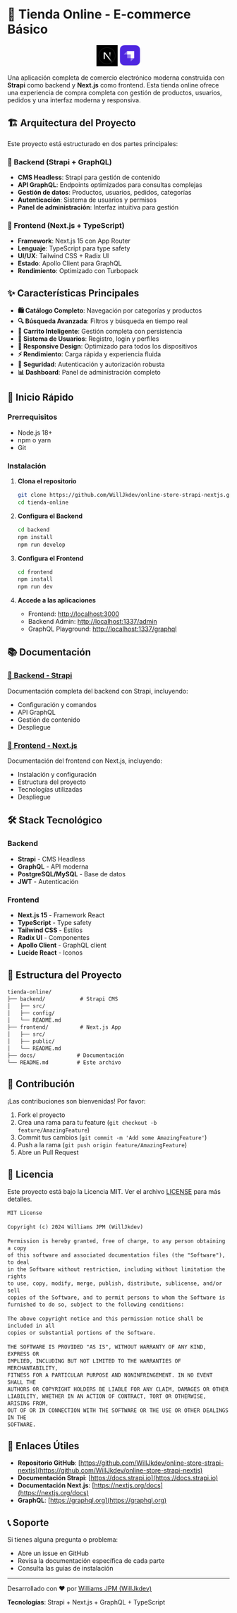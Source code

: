 # 🛒 Tienda Online - E-commerce Básico

<p align="center">
  <img src="public/nextjs.jpeg" alt="Next.js" width="48" height="48" />
  <img src="public/strapi.png" alt="Strapi" width="48" height="48" />
</p>





Una aplicación completa de comercio electrónico moderna construida con **Strapi** como backend y **Next.js** como frontend. Esta tienda online ofrece una experiencia de compra completa con gestión de productos, usuarios, pedidos y una interfaz moderna y responsiva.

## 🏗️ Arquitectura del Proyecto

Este proyecto está estructurado en dos partes principales:

### 🎯 Backend (Strapi + GraphQL)

- **CMS Headless**: Strapi para gestión de contenido
- **API GraphQL**: Endpoints optimizados para consultas complejas
- **Gestión de datos**: Productos, usuarios, pedidos, categorías
- **Autenticación**: Sistema de usuarios y permisos
- **Panel de administración**: Interfaz intuitiva para gestión

### 🎨 Frontend (Next.js + TypeScript)

- **Framework**: Next.js 15 con App Router
- **Lenguaje**: TypeScript para type safety
- **UI/UX**: Tailwind CSS + Radix UI
- **Estado**: Apollo Client para GraphQL
- **Rendimiento**: Optimizado con Turbopack

## ✨ Características Principales

- **🛍️ Catálogo Completo**: Navegación por categorías y productos
- **🔍 Búsqueda Avanzada**: Filtros y búsqueda en tiempo real
- **🛒 Carrito Inteligente**: Gestión completa con persistencia
- **👤 Sistema de Usuarios**: Registro, login y perfiles
- **📱 Responsive Design**: Optimizado para todos los dispositivos
- **⚡ Rendimiento**: Carga rápida y experiencia fluida
- **🔐 Seguridad**: Autenticación y autorización robusta
- **📊 Dashboard**: Panel de administración completo

## 🚀 Inicio Rápido

### Prerrequisitos

- Node.js 18+
- npm o yarn
- Git

### Instalación

1. **Clona el repositorio**

   ```bash
   git clone https://github.com/WillJkdev/online-store-strapi-nextjs.git
   cd tienda-online
   ```

2. **Configura el Backend**

   ```bash
   cd backend
   npm install
   npm run develop
   ```

3. **Configura el Frontend**

   ```bash
   cd frontend
   npm install
   npm run dev
   ```

4. **Accede a las aplicaciones**
   - Frontend: [http://localhost:3000](http://localhost:3000)
   - Backend Admin: [http://localhost:1337/admin](http://localhost:1337/admin)
   - GraphQL Playground: [http://localhost:1337/graphql](http://localhost:1337/graphql)

## 📚 Documentación

### [📖 Backend - Strapi](./backend/README.md)

Documentación completa del backend con Strapi, incluyendo:

- Configuración y comandos
- API GraphQL
- Gestión de contenido
- Despliegue

### [🎨 Frontend - Next.js](./frontend/README.md)

Documentación del frontend con Next.js, incluyendo:

- Instalación y configuración
- Estructura del proyecto
- Tecnologías utilizadas
- Despliegue

## 🛠️ Stack Tecnológico

### Backend

- **Strapi** - CMS Headless
- **GraphQL** - API moderna
- **PostgreSQL/MySQL** - Base de datos
- **JWT** - Autenticación

### Frontend

- **Next.js 15** - Framework React
- **TypeScript** - Type safety
- **Tailwind CSS** - Estilos
- **Radix UI** - Componentes
- **Apollo Client** - GraphQL client
- **Lucide React** - Iconos

## 📁 Estructura del Proyecto

```
tienda-online/
├── backend/           # Strapi CMS
│   ├── src/
│   ├── config/
│   └── README.md
├── frontend/          # Next.js App
│   ├── src/
│   ├── public/
│   └── README.md
├── docs/             # Documentación
└── README.md         # Este archivo
```

## 🤝 Contribución

¡Las contribuciones son bienvenidas! Por favor:

1. Fork el proyecto
2. Crea una rama para tu feature (`git checkout -b feature/AmazingFeature`)
3. Commit tus cambios (`git commit -m 'Add some AmazingFeature'`)
4. Push a la rama (`git push origin feature/AmazingFeature`)
5. Abre un Pull Request

## 📄 Licencia

Este proyecto está bajo la Licencia MIT. Ver el archivo [LICENSE](./frontend/LICENSE) para más detalles.

```
MIT License

Copyright (c) 2024 Williams JPM (WillJkdev)

Permission is hereby granted, free of charge, to any person obtaining a copy
of this software and associated documentation files (the "Software"), to deal
in the Software without restriction, including without limitation the rights
to use, copy, modify, merge, publish, distribute, sublicense, and/or sell
copies of the Software, and to permit persons to whom the Software is
furnished to do so, subject to the following conditions:

The above copyright notice and this permission notice shall be included in all
copies or substantial portions of the Software.

THE SOFTWARE IS PROVIDED "AS IS", WITHOUT WARRANTY OF ANY KIND, EXPRESS OR
IMPLIED, INCLUDING BUT NOT LIMITED TO THE WARRANTIES OF MERCHANTABILITY,
FITNESS FOR A PARTICULAR PURPOSE AND NONINFRINGEMENT. IN NO EVENT SHALL THE
AUTHORS OR COPYRIGHT HOLDERS BE LIABLE FOR ANY CLAIM, DAMAGES OR OTHER
LIABILITY, WHETHER IN AN ACTION OF CONTRACT, TORT OR OTHERWISE, ARISING FROM,
OUT OF OR IN CONNECTION WITH THE SOFTWARE OR THE USE OR OTHER DEALINGS IN THE
SOFTWARE.
```

## 🔗 Enlaces Útiles

- **Repositorio GitHub**: [https://github.com/WillJkdev/online-store-strapi-nextjs](https://github.com/WillJkdev/online-store-strapi-nextjs)
- **Documentación Strapi**: [https://docs.strapi.io](https://docs.strapi.io)
- **Documentación Next.js**: [https://nextjs.org/docs](https://nextjs.org/docs)
- **GraphQL**: [https://graphql.org](https://graphql.org)

## 📞 Soporte

Si tienes alguna pregunta o problema:

- Abre un issue en GitHub
- Revisa la documentación específica de cada parte
- Consulta las guías de instalación

---

Desarrollado con ❤️ por [Williams JPM (WillJkdev)](https://github.com/WillJkdev)

**Tecnologías**: Strapi + Next.js + GraphQL + TypeScript
